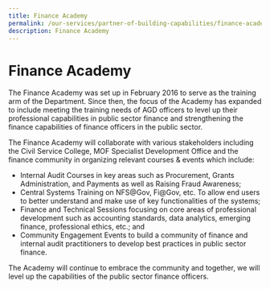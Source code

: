 ```yaml
---
title: Finance Academy
permalink: /our-services/partner-of-building-capabilities/finance-academy/
description: Finance Academy
---
```




Finance Academy
===============

The Finance Academy was set up in February 2016 to serve as the training arm of the Department. Since then, the focus of the Academy has expanded to include meeting the training needs of AGD officers to level up their professional capabilities in public sector finance and strengthening the finance capabilities of finance officers in the public sector.

  
The Finance Academy will collaborate with various stakeholders including the Civil Service College, MOF Specialist Development Office and the finance community in organizing relevant courses & events which include:

*   Internal Audit Courses in key areas such as Procurement, Grants Administration, and Payments as well as Raising Fraud Awareness;
*   Central Systems Training on NFS@Gov, Fi@Gov, etc. To allow end users to better understand and make use of key functionalities of the systems;
*   Finance and Technical Sessions focusing on core areas of professional development such as accounting standards, data analytics, emerging finance, professional ethics, etc.; and
*   Community Engagement Events to build a community of finance and internal audit practitioners to develop best practices in public sector finance.

The Academy will continue to embrace the community and together, we will level up the capabilities of the public sector finance officers.